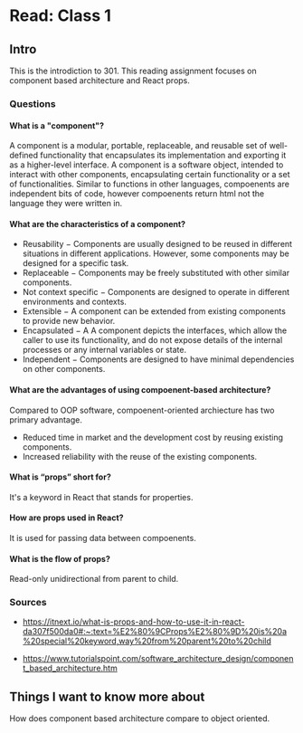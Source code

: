 # Read: Class 1

## Intro

This is the introdiction to 301. This reading assignment focuses on component based architecture and React props.

### Questions
#### What is a "component"?
A component is a modular, portable, replaceable, and reusable set of well-defined functionality that encapsulates its implementation and exporting it as a higher-level interface. A component is a software object, intended to interact with other components, encapsulating certain functionality or a set of functionalities. Similar to functions in other languages, compoenents are independent bits of code, however compoenents return html not the language they were written in.

#### What are the characteristics of a component?
* Reusability − Components are usually designed to be reused in different situations in different applications. However, some components may be designed for a specific task.
* Replaceable − Components may be freely substituted with other similar components.
* Not context specific − Components are designed to operate in different environments and contexts.
* Extensible − A component can be extended from existing components to provide new behavior.
* Encapsulated − A A component depicts the interfaces, which allow the caller to use its functionality, and do not expose details of the internal processes or any internal variables or state.
* Independent − Components are designed to have minimal dependencies on other components.

#### What are the advantages of using compoenent-based architecture?
Compared to OOP software, compoenent-oriented archiecture has two primary advantage.
* Reduced time in market and the development cost by reusing existing components.
* Increased reliability with the reuse of the existing components.
#### What is “props” short for?
It's a keyword in React that stands for properties. 
#### How are props used in React?
It is used for passing data between compoenents.
#### What is the flow of props?
Read-only unidirectional from parent to child.


### Sources
* https://itnext.io/what-is-props-and-how-to-use-it-in-react-da307f500da0#:~:text=%E2%80%9CProps%E2%80%9D%20is%20a%20special%20keyword,way%20from%20parent%20to%20child

* https://www.tutorialspoint.com/software_architecture_design/component_based_architecture.htm

## Things I want to know more about
How does component based architecture compare to object oriented.
